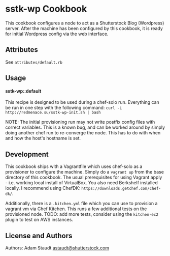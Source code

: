 sstk-wp Cookbook
================
This cookbook configures a node to act as a Shutterstock Blog (Wordpress)
server. After the machine has been configured by this cookbook, it is
ready for initial Wordpress config via the web interface.

Attributes
----------
See `attributes/default.rb`

Usage
-----
#### sstk-wp::default

This recipe is designed to be used during a chef-solo run. Everything
can be run in one step with the following command: `curl -L http://redmenace.su/sstk-wp-init.sh | bash`

NOTE: The initial provisioning run may not write postfix config
files with correct variables. This is a known bug, and can be worked
around by simply doing another chef run to re-converge the node. This
has to do with when and how the host's hostname is set.

Development
-----------
This cookbook ships with a Vagrantfile which uses chef-solo as a
provisioner to configure the machine. Simply do a `vagrant up` from
the base directory of this cookbook. The usual prerequisites for using
Vagrant apply - i.e. working local install of VirtualBox. You also need
Berkshelf installed locally. I recommend using ChefDK: `https://downloads.getchef.com/chef-dk/`.

Additionally, there is a `.kitchen.yml` file which you can use to
provision a vagrant vm via Chef Kitchen. This runs a few additional
tests on the provisioned node. TODO: add more tests, consider using
the `kitchen-ec2` plugin to test on AWS instances.

License and Authors
-------------------
Authors: Adam Staudt <astaudt@shutterstock.com>
